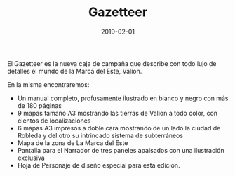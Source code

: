 ﻿---
title: Gazetteer
summary: El Gazetteer de la Marca del Este es una nueva caja, al estilo clásico, detallando el escenario de campaña de la Marca del Este dentro de la línea de Clásicos de la Marca para usar con el juego de rol Aventuras en la Marca del Este y similares. Este Gazetteer viene a revisar el contenido de la caja azul de manera profunda y mucho más detallada, disponiendo de nuevos mapas diseñados con un estilo más apropiado y a gran tamaño que recogerán las decenas de nuevas localizaciones y accidentes geográficos que el nuevo formato nos permite incluir.
authors:
  - Pedro Gil
  - Cristóbal Sánchez
  - Pablo Jaime Conill Querol (Zonk/PJ)
  - José Manuel Palacios
  - Luis Felipe García (Tadevs)
  - Carlos Piedra Tutor
  - Carlos de la Cruz
  - Antonio Sola
  - Manel Gómez Estruch
  - Juan Miguel Férez
  - Wang Peng
  - Jorge Parra
  - David Molla
  - Enrique Márquez Sánchez
  - Ángel Velarde “Angelo Scipione”
  - Hugo González
  - Jordi Morera
date: 2019-02-01
type: post
categories:
- Clásicos de la Marca
tags:
- Gazetteer
minlevels: "1"
maxlevels: "100"
prices: 40,00 €
session: "indeterminado"
mincharacters: "-"
maxcharacters: "-"
eval: oficial
cover: "gazetteer.jpg"
download: "gazetteer.pdf"
moreinfo: "https://tesorosdelamarca.com/producto/gazetteer-la-marca-del-este-2/"
license: "OGL"
draft: false

---

El Gazetteer es la nueva caja de campaña que describe con todo lujo de detalles el mundo de la Marca del Este, Valion.

En la misma encontraremos:

- Un manual completo, profusamente ilustrado en blanco y negro con más de 180 páginas
- 9 mapas tamaño A3 mostrando las tierras de Valion a todo color, con cientos de localizaciones
- 6 mapas A3 impresos a doble cara mostrando de un lado la ciudad de Robleda y del otro su intrincado sistema de subterráneos
- Mapa de la zona de La Marca del Este
- Pantalla para el Narrador de tres paneles apaisados con una ilustración exclusiva
- Hoja de Personaje de diseño especial para esta edición.
